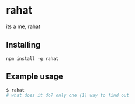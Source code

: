 # rahat
its a me, rahat

## Installing
`npm install -g rahat`

## Example usage
```sh
$ rahat
# what does it do? only one (1) way to find out
```
